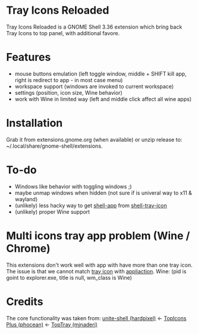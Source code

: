 # Tray Icons Reloaded
Tray Icons Reloaded is a GNOME Shell 3.36 extension which bring back Tray Icons to top panel, with additional favore.

# Features
* mouse buttons emulation (left toggle window, middle + SHIFT kill app, right is redirect to app - in most case menu)
* workspace support (windows are invoked to current workspace)
* settings (position, icon size, Wine behavior)
* work with Wine in limited way (left and middle click affect all wine apps)

# Installation
Grab it from extensions.gnome.org (when available) or unzip release to: ~/.local/share/gnome-shell/extensions.

# To-do
* Windows like behavior with toggling windows ;)
* maybe unmap windows when hidden (not sure if is univeral way to x11 & wayland)
* (unlikely) less hacky way to get [shell-app](https://developer.gnome.org/shell/stable/shell-shell-app.html) from [shell-tray-icon](https://developer.gnome.org/shell/stable/shell-shell-tray-icon.html)
* (unlikely) proper Wine support

# Multi icons tray app problem (Wine / Chrome)
This extensions don't work well with app with have more than one tray icon. The issue is that we cannot match [tray icon](https://developer.gnome.org/shell/stable/shell-shell-tray-icon.html) with [appliaction](https://developer.gnome.org/shell/stable/shell-shell-app.html).
Wine: (pid is goint to explorer.exe, title is null, wm_class is Wine)

# Credits
The core functionality was taken from: [unite-shell (hardpixel)](https://github.com/hardpixel/unite-shell) <- [TopIcons Plus (phocean)](https://github.com/phocean/TopIcons-plus) <- [TopTray (mjnaderi)
](https://github.com/mjnaderi/TopTray)
